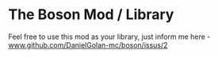 # The Boson Mod / Library
Feel free to use this mod as your library, just inform me here - www.github.com/DanielGolan-mc/boson/issus/2
